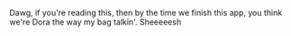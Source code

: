Dawg, if you're reading this, then by the time we finish this app, you think we're Dora the way my bag talkin'. Sheeeeesh
